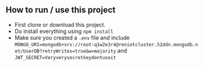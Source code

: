## How to run / use this project

- First clone or download this project.
- Do install everything using `npm install`
- Make sure you created a `.env` file and include `MONGO_URI=mongodb+srv://root:q1w2e3r4@reniotcluster.52ddn.mongodb.net/UserDB?retryWrites=true&w=majority` and `JWT_SECRET=Veryverysecretkeydontuseit`
